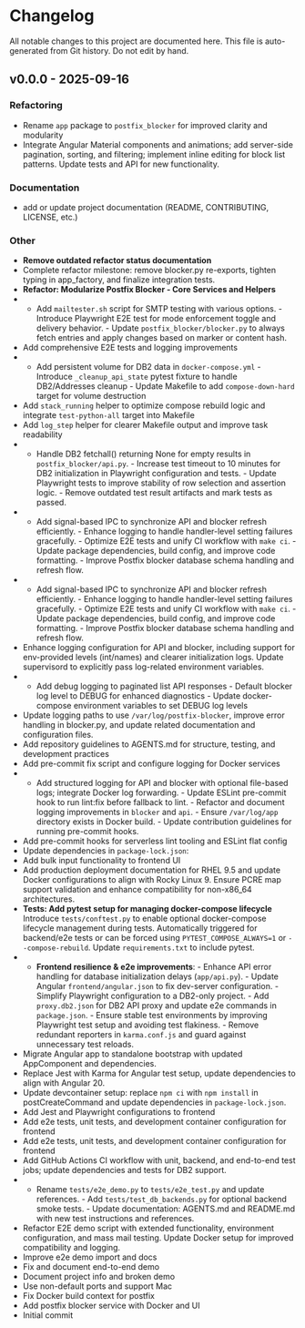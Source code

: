 # Changelog

All notable changes to this project are documented here.
This file is auto-generated from Git history. Do not edit by hand.

## v0.0.0 - 2025-09-16
### Refactoring
- Rename `app` package to `postfix_blocker` for improved clarity and modularity
- Integrate Angular Material components and animations; add server-side pagination, sorting, and filtering; implement inline editing for block list patterns. Update tests and API for new functionality.

### Documentation
- add or update project documentation (README, CONTRIBUTING, LICENSE, etc.)

### Other
- **Remove outdated refactor status documentation**
- Complete refactor milestone: remove blocker.py re-exports, tighten typing in app_factory, and finalize integration tests.
- **Refactor: Modularize Postfix Blocker - Core Services and Helpers**
- - Add `mailtester.sh` script for SMTP testing with various options. - Introduce Playwright E2E test for mode enforcement toggle and delivery behavior. - Update `postfix_blocker/blocker.py` to always fetch entries and apply changes based on marker or content hash.
- Add comprehensive E2E tests and logging improvements
- - Add persistent volume for DB2 data in `docker-compose.yml` - Introduce `_cleanup_api_state` pytest fixture to handle DB2/Addresses cleanup - Update Makefile to add `compose-down-hard` target for volume destruction
- Add `stack_running` helper to optimize compose rebuild logic and integrate `test-python-all` target into Makefile
- Add `log_step` helper for clearer Makefile output and improve task readability
- - Handle DB2 fetchall() returning None for empty results in `postfix_blocker/api.py`. - Increase test timeout to 10 minutes for DB2 initialization in Playwright configuration and tests. - Update Playwright tests to improve stability of row selection and assertion logic. - Remove outdated test result artifacts and mark tests as passed.
- - Add signal-based IPC to synchronize API and blocker refresh efficiently. - Enhance logging to handle handler-level setting failures gracefully. - Optimize E2E tests and unify CI workflow with `make ci`. - Update package dependencies, build config, and improve code formatting. - Improve Postfix blocker database schema handling and refresh flow.
- - Add signal-based IPC to synchronize API and blocker refresh efficiently. - Enhance logging to handle handler-level setting failures gracefully. - Optimize E2E tests and unify CI workflow with `make ci`. - Update package dependencies, build config, and improve code formatting. - Improve Postfix blocker database schema handling and refresh flow.
- Enhance logging configuration for API and blocker, including support for env-provided levels (int/names) and clearer initialization logs. Update supervisord to explicitly pass log-related environment variables.
- - Add debug logging to paginated list API responses - Default blocker log level to DEBUG for enhanced diagnostics - Update docker-compose environment variables to set DEBUG log levels
- Update logging paths to use `/var/log/postfix-blocker`, improve error handling in blocker.py, and update related documentation and configuration files.
- Add repository guidelines to AGENTS.md for structure, testing, and development practices
- Add pre-commit fix script and configure logging for Docker services
- - Add structured logging for API and blocker with optional file-based logs; integrate Docker log forwarding. - Update ESLint pre-commit hook to run lint:fix before fallback to lint. - Refactor and document logging improvements in `blocker` and `api`. - Ensure `/var/log/app` directory exists in Docker build. - Update contribution guidelines for running pre-commit hooks.
- Add pre-commit hooks for serverless lint tooling and ESLint flat config
- Update dependencies in `package-lock.json`:
- Add bulk input functionality to frontend UI
- Add production deployment documentation for RHEL 9.5 and update Docker configurations to align with Rocky Linux 9. Ensure PCRE map support validation and enhance compatibility for non-x86_64 architectures.
- **Tests: Add pytest setup for managing docker-compose lifecycle** Introduce `tests/conftest.py` to enable optional docker-compose lifecycle management during tests. Automatically triggered for backend/e2e tests or can be forced using `PYTEST_COMPOSE_ALWAYS=1` or `--compose-rebuild`. Update `requirements.txt` to include pytest.
- - **Frontend resilience & e2e improvements**:   - Enhance API error handling for database initialization delays (`app/api.py`).   - Update Angular `frontend/angular.json` to fix dev-server configuration.   - Simplify Playwright configuration to a DB2-only project.   - Add `proxy.db2.json` for DB2 API proxy and update e2e commands in `package.json`.   - Ensure stable test environments by improving Playwright test setup and avoiding test flakiness.   - Remove redundant reporters in `karma.conf.js` and guard against unnecessary test reloads.
- Migrate Angular app to standalone bootstrap with updated AppComponent and dependencies.
- Replace Jest with Karma for Angular test setup, update dependencies to align with Angular 20.
- Update devcontainer setup: replace `npm ci` with `npm install` in postCreateCommand and update dependencies in `package-lock.json`.
- Add Jest and Playwright configurations to frontend
- Add e2e tests, unit tests, and development container configuration for frontend
- Add e2e tests, unit tests, and development container configuration for frontend
- Add GitHub Actions CI workflow with unit, backend, and end-to-end test jobs; update dependencies and tests for DB2 support.
- - Rename `tests/e2e_demo.py` to `tests/e2e_test.py` and update references. - Add `tests/test_db_backends.py` for optional backend smoke tests. - Update documentation: AGENTS.md and README.md with new test instructions and references.
- Refactor E2E demo script with extended functionality, environment configuration, and mass mail testing. Update Docker setup for improved compatibility and logging.
- Improve e2e demo import and docs
- Fix and document end-to-end demo
- Document project info and broken demo
- Use non-default ports and support Mac
- Fix Docker build context for postfix
- Add postfix blocker service with Docker and UI
- Initial commit
